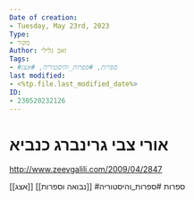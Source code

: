 ```yaml
---
Date of creation:
- Tuesday, May 23rd, 2023
Type:
- מקור
Author: זאב גלילי
Tags:
- #ספרות, #ספרות_והיסטוריה, #אצג
last modified:
- <%tp.file.last_modified_date%>
ID:
- 230520232126
---
```

# אורי צבי גרינברג כנביא

http://www.zeevgalili.com/2009/04/2847

[[אצג]] [[נבואה וספרות]]
#ספרות #ספרות_והיסטוריה 